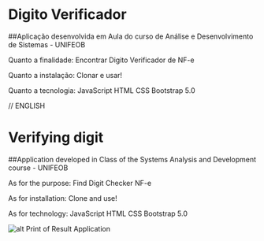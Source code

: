 # Digito Verificador
##Aplicação desenvolvida em Aula do curso de Análise e Desenvolvimento de Sistemas - UNIFEOB

Quanto a finalidade:
 Encontrar Digito Verificador de NF-e

Quanto a instalação:
 Clonar e usar!

Quanto a tecnologia:
 JavaScript
 HTML
 CSS
 Bootstrap 5.0
 
 // ENGLISH
 
# Verifying digit
##Application developed in Class of the Systems Analysis and Development course - UNIFEOB

As for the purpose:
  Find Digit Checker NF-e

As for installation:
  Clone and use!

As for technology:
  JavaScript
  HTML
  CSS
  Bootstrap 5.0
  
  ![alt Print of Result Application](digito-verificador/result.png)
